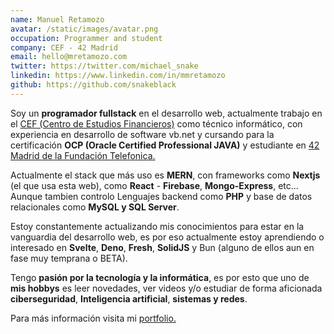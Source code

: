 ```yaml
---
name: Manuel Retamozo
avatar: /static/images/avatar.png
occupation: Programmer and student
company: CEF - 42 Madrid
email: hello@mretamozo.com
twitter: https://twitter.com/michael_snake
linkedin: https://www.linkedin.com/in/mmretamozo
github: https://github.com/snakeblack
---
```


Soy un **programador fullstack** en el desarrollo web, actualmente trabajo en el [CEF (Centro de Estudios Financieros)](https://cef.es) como técnico informático, con experiencia en desarrollo de software vb.net y cursando para la certificación **OCP (Oracle Certified Professional JAVA)** y estudiante en [42 Madrid de la Fundación Telefonica.](https://42madrid.com)

Actualmente el stack que más uso es **MERN**, con frameworks como **Nextjs** (el que usa esta web), como **React** - **Firebase**, **Mongo-Express**, etc... Aunque tambien controlo Lenguajes backend como **PHP** y base de datos relacionales como **MySQL y SQL Server**.

Estoy constantemente actualizando mis conocimientos para estar en la vanguardia del desarrollo web, es por eso actualmente estoy aprendiendo o interesado en **Svelte**, **Deno**, **Fresh**, **SolidJS** y Bun (alguno de ellos aun en fase muy temprana o BETA).

Tengo **pasión por la tecnología y la informática**, es por esto que uno de **mis hobbys** es leer novedades, ver videos y/o estudiar de forma aficionada **ciberseguridad**, **Inteligencia artificial**, **sistemas y redes**.

Para más información visita mi [portfolio.](https://mretamozo.com)
